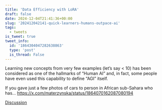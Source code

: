 ```yaml
---
title: 'Data Efficiency with LoRA'
draft: false
date: 2024-12-04T21:41:36+00:00
slug: '202412042141-quick-learners-humans-outpace-ai'
tags:
  - tweets
is_tweet: true
tweet_info:
  id: '1864304047282638863'
  type: 'post'
  is_thread: False
---
```




Learning new concepts from very few examples (let’s say &lt; 10) has been considered as one of the hallmarks of “Human AI” and, in fact, some people have even used this capability to define “AGI” itself.

If you gave just a few photos of cars to person in African sub-Sahara who has… <https://x.com/materzynska/status/1864070162087080194>

[Discussion](https://x.com/sytelus/status/1864304047282638863)
